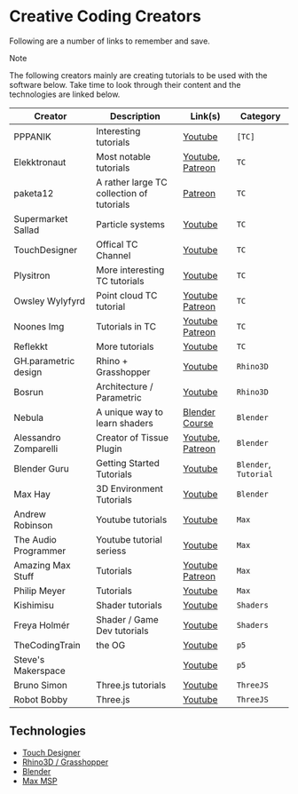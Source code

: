 # Creative Coding Creators

Following are a number of links to remember and save. 

> [!Note]
> The following creators mainly are creating tutorials to be used with the software below. Take time to look through their content and the technologies are linked below. 

| Creator | Description | Link(s) | Category | 
| --- | --- | --- | --- |
| PPPANIK | Interesting tutorials | [Youtube](https://www.youtube.com/@pppanik007/videos) | `[TC]` | 
| Elekktronaut | Most notable tutorials | [Youtube](https://www.youtube.com/@elekktronaut), [Patreon](https://www.patreon.com/elekktronaut) | `TC` | 
| paketa12 | A rather large TC collection of tutorials | [Patreon](https://www.patreon.com/paketa12) | `TC` | 
| Supermarket Sallad | Particle systems |  [Youtube](https://www.youtube.com/@supermarketsallad/videos) | `TC` | 
| TouchDesigner | Offical TC Channel | [Youtube](https://www.youtube.com/@TouchDesignerOfficial/videos) | `TC` | 
| Plysitron | More interesting TC tutorials | [Youtube](https://www.youtube.com/@plyzitron) | `TC` |
| Owsley Wylyfyrd | Point cloud TC tutorial | [Youtube](https://www.youtube.com/@owsleywylyfyrd) [Patreon](https://www.patreon.com/owsley_wylyfyrd)| `TC` |
| Noones Img | Tutorials in TC | [Youtube](https://www.youtube.com/@noonesimg) [Patreon](https://www.patreon.com/noonesimg) | `TC` |
| Reflekkt | More tutorials | [Youtube](https://www.youtube.com/@reflekkt_net/) | `TC` | 
| GH.parametric design | Rhino + Grasshopper | [Youtube](https://www.youtube.com/@RhinoGrasshopper) | `Rhino3D` |
| Bosrun | Architecture / Parametric | [Youtube](https://www.youtube.com/@bosrun_lrm) | `Rhino3D` | 
| Nebula | A unique way to learn shaders | [Blender Course](https://blendermarket.com/products/nebula-course?ref=311) | `Blender` | 
| Alessandro Zomparelli| Creator of Tissue Plugin | [Youtube](https://www.youtube.com/@AlessandroZomparelli/videos), [Patreon](https://www.patreon.com/alessandrozomparelli)| `Blender` |
| Blender Guru | Getting Started Tutorials | [Youtube](https://www.youtube.com/@blenderguru)| `Blender`, `Tutorial` |
| Max Hay | 3D Environment Tutorials |  [Youtube](https://www.youtube.com/@maxhayart) | `Blender` | 
| Andrew Robinson | Youtube tutorials | [Youtube](https://www.youtube.com/@AndrewRobinson26) | `Max`|
| The Audio Programmer | Youtube tutorial seriess | [Youtube](https://www.youtube.com/watch?v=clCSvX0Pm7U) | `Max`|
| Amazing Max Stuff | Tutorials | [Youtube](https://www.patreon.com/amazingmaxstuff) [Patreon](https://www.patreon.com/amazingmaxstuff) | `Max`|
| Philip Meyer | Tutorials | [Youtube](https://www.youtube.com/@AndrewRobinson26) | `Max` | 
| Kishimisu | Shader tutorials | [Youtube](https://blendermarket.com/products/nebula-course?ref=311) |  `Shaders` | 
| Freya Holmér | Shader / Game Dev tutorials | [Youtube](https://www.youtube.com/@acegikmo) |  `Shaders` | 
| TheCodingTrain | the OG | [Youtube](https://www.youtube.com/channel/UCvjgXvBlbQiydffZU7m1_aw)  | `p5` | 
| Steve's Makerspace | | [Youtube](https://www.youtube.com/@StevesMakerspace)  | `p5` | 
| Bruno Simon | Three.js tutorials | [Youtube](https://www.youtube.com/@BrunoSimon) | `ThreeJS` | 
| Robot Bobby | Three.js | [Youtube](https://www.youtube.com/@robotbobby9) | `ThreeJS` |


## Technologies 
* [Touch Designer](https://derivative.ca/) 
* [Rhino3D / Grasshopper](https://www.rhino3d.com/)
* [Blender](https://www.blender.org/)
* [Max MSP](https://cycling74.com/products/max)

